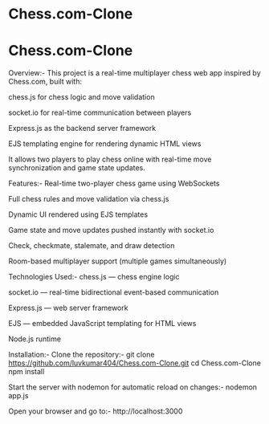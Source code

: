 # Chess.com-Clone
# Chess.com-Clone

Overview:-
This project is a real-time multiplayer chess web app inspired by Chess.com, built with:

chess.js for chess logic and move validation

socket.io for real-time communication between players

Express.js as the backend server framework

EJS templating engine for rendering dynamic HTML views

It allows two players to play chess online with real-time move synchronization and game state updates.

Features:-
Real-time two-player chess game using WebSockets

Full chess rules and move validation via chess.js

Dynamic UI rendered using EJS templates

Game state and move updates pushed instantly with socket.io

Check, checkmate, stalemate, and draw detection

Room-based multiplayer support (multiple games simultaneously)

Technologies Used:-
chess.js — chess engine logic

socket.io — real-time bidirectional event-based communication

Express.js — web server framework

EJS — embedded JavaScript templating for HTML views

Node.js runtime

Installation:-
Clone the repository:- 
git clone https://github.com/luvkumar404/Chess.com-Clone.git
cd Chess.com-Clone
npm install

Start the server with nodemon for automatic reload on changes:-
nodemon app.js

Open your browser and go to:- 
http://localhost:3000
